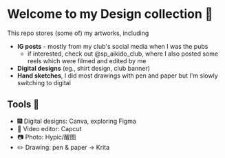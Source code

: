 # Welcome to my Design collection :stars:
This repo stores (some of) my artworks, including 
- **IG posts** - mostly from my club's social media when I was the pubs
    - if interested, check out @sp_aikido_club, where I also posted some reels which were filmed and edited by me
- **Digital designs** (eg., shirt design, club banner) 
- **Hand sketches**, I did most drawings with pen and paper but I'm slowly switching to digital

## Tools :wrench:
- :fireworks: Digital designs: Canva, exploring Figma
- :runner: Video editor: Capcut
- :camera: Photo: Hypic/醒图
- :pencil2: Drawing: pen & paper -> Krita